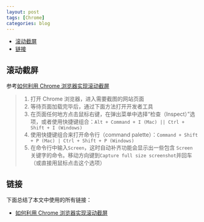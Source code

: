 ```yaml
---
layout: post
tags: [Chrome]
categories: blog
---
```


<!-- vim-markdown-toc GFM -->

* [滚动截屏](#滚动截屏)
* [链接](#链接)

<!-- vim-markdown-toc -->

## 滚动截屏
参考[如何利用 Chrome 浏览器实现滚动截屏](https://zhuanlan.zhihu.com/p/37086019)

> 1. 打开 Chrome 浏览器，进入需要截图的网站页面
> 1. 等待页面加载完毕后，通过下面方法打开开发者工具
> 1. 在页面任何地方点击鼠标右键，在弹出菜单中选择“检查（Inspect）”选项，或者使用快捷键组合：`Alt + Command + I (Mac) || Ctrl + Shift + I (Windows)`
> 1. 使用快捷键组合来打开命令行（command palette）：`Command + Shift + P (Mac) | Ctrl + Shift + P (Windows)`
> 1. 在命令行中输入`Screen`，这时自动补齐功能会显示出一些包含 `Screen` 关键字的命令。移动方向键到`Capture full size screenshot`并回车（或直接用鼠标点击这个选项）

## 链接
下面总结了本文中使用的所有链接：

<!-- link start -->
* [如何利用 Chrome 浏览器实现滚动截屏](https://zhuanlan.zhihu.com/p/37086019)

<!-- link end -->

<!-- abbreviations start -->

<!-- abbreviations end -->
